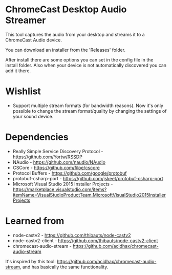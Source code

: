 # ChromeCast Desktop Audio Streamer

This tool captures the audio from your desktop and streams it to a ChromeCast Audio device.

You can download an installer from the 'Releases' folder.

After install there are some options you can set in the config file in the install folder. Also when your device is not automatically discovered you can add it there.


# Wishlist

- Support multiple stream formats (for bandwidth reasons). Now it's only possible to change the stream format/quality by changing the settings of your sound device.


# Dependencies

- Really Simple Service Discovery Protocol - https://github.com/Yortw/RSSDP
- NAudio - https://github.com/naudio/NAudio
- CSCore - https://github.com/filoe/cscore
- Protocol Buffers - https://github.com/google/protobuf
- protobuf-csharp-port - https://github.com/jskeet/protobuf-csharp-port
- Microsoft Visual Studio 2015 Installer Projects - https://marketplace.visualstudio.com/items?itemName=VisualStudioProductTeam.MicrosoftVisualStudio2015InstallerProjects


# Learned from

- node-castv2 - https://github.com/thibauts/node-castv2
- node-castv2-client - https://github.com/thibauts/node-castv2-client
- chromecast-audio-stream - https://github.com/acidhax/chromecast-audio-stream

It's inspired by this tool: https://github.com/acidhax/chromecast-audio-stream, and has basically the same functionality.
